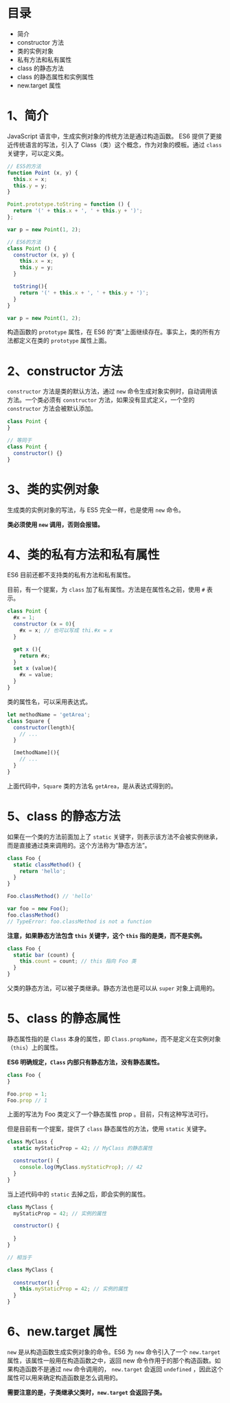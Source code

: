 # 目录

- 简介
- constructor 方法
- 类的实例对象
- 私有方法和私有属性
- class 的静态方法
- class 的静态属性和实例属性
- new.target 属性

# 1、简介

JavaScript 语言中，生成实例对象的传统方法是通过构造函数。
ES6 提供了更接近传统语言的写法，引入了 Class（类）这个概念，作为对象的模板。通过 `class`关键字，可以定义类。

```js
// ES5的方法
function Point (x, y) {
  this.x = x;
  this.y = y;
}

Point.prototype.toString = function () {
  return '(' + this.x + ', ' + this.y + ')';
};

var p = new Point(1, 2);

// ES6的方法
class Point () {
  constructor (x, y) {
    this.x = x;
    this.y = y;
  }

  toString(){
    return '(' + this.x + ', ' + this.y + ')';
  }
}

var p = new Point(1, 2);
```
构造函数的 `prototype` 属性，在 ES6 的“类”上面继续存在。事实上，类的所有方法都定义在类的 `prototype` 属性上面。

# 2、constructor 方法

`constructor` 方法是类的默认方法，通过 `new` 命令生成对象实例时，自动调用该方法。一个类必须有 `constructor` 方法，如果没有显式定义，一个空的 `constructor` 方法会被默认添加。

```js
class Point {
}

// 等同于
class Point {
  constructor() {}
}
```

# 3、类的实例对象

生成类的实例对象的写法，与 ES5 完全一样，也是使用 `new` 命令。

**类必须使用 `new` 调用，否则会报错。**

# 4、类的私有方法和私有属性

ES6 目前还都不支持类的私有方法和私有属性。

目前，有一个提案，为 `class` 加了私有属性。方法是在属性名之前，使用 `#` 表示。

```js
class Point {
  #x = 1;
  constructor (x = 0){
    #x = x; // 也可以写成 thi.#x = x
  }

  get x (){
    return #x;
  }
  set x (value){
    #x = value;
  }
}
```

类的属性名，可以采用表达式。

```js
let methodName = 'getArea';
class Square {
  constructor(length){
    // ...
  }

  [methodName](){
    // ...
  }
}
```
上面代码中，`Square` 类的方法名 `getArea`，是从表达式得到的。

# 5、class 的静态方法

如果在一个类的方法前面加上了 `static` 关键字，则表示该方法不会被实例继承，而是直接通过类来调用的。这个方法称为“静态方法”。

```js
class Foo {
  static classMethod() {
    return 'hello';
  }
}

Foo.classMethod() // 'hello'

var foo = new Foo();
foo.classMethod()
// TypeError: foo.classMethod is not a function
```

**注意，如果静态方法包含 `this` 关键字，这个 `this` 指的是类，而不是实例。**

```js
class Foo {
  static bar (count) {
    this.count = count; // this 指向 Foo 类
  }
}
```

父类的静态方法，可以被子类继承。静态方法也是可以从 `super` 对象上调用的。

# 5、class 的静态属性

静态属性指的是 `Class` 本身的属性，即 `Class.propName`，而不是定义在实例对象（`this`）上的属性。

**ES6 明确规定，`Class` 内部只有静态方法，没有静态属性。**

```js
class Foo {
}

Foo.prop = 1;
Foo.prop // 1
```

上面的写法为 Foo 类定义了一个静态属性 prop 。目前，只有这种写法可行。

但是目前有一个提案，提供了 `class` 静态属性的方法，使用 `static` 关键字。

```js
class MyClass {
  static myStaticProp = 42; // MyClass 的静态属性

  constructor() {
    console.log(MyClass.myStaticProp); // 42
  }
}
```

当上述代码中的 `static` 去掉之后，即会实例的属性。

```js
class MyClass {
  myStaticProp = 42; // 实例的属性

  constructor() {
    
  }
}

// 相当于

class MyClass {
  
  constructor() {
    this.myStaticProp = 42; // 实例的属性
  }
}
```

# 6、new.target 属性

`new` 是从构造函数生成实例对象的命令。ES6 为 `new` 命令引入了一个 `new.target` 属性，该属性一般用在构造函数之中，返回 new 命令作用于的那个构造函数。如果构造函数不是通过 `new` 命令调用的， `new.target` 会返回 `undefined` ，因此这个属性可以用来确定构造函数是怎么调用的。

**需要注意的是，子类继承父类时，`new.target` 会返回子类。**

